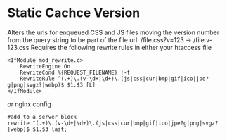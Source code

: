 # Static Cachce Version

Alters the urls for enqueued CSS and JS files moving the version number from the query string to be part of the file url. 
/file.css?v=123 -> /file.v-123.css 
Requires the following rewrite rules in either your htaccess file 

    <IfModule mod_rewrite.c>
        RewriteEngine On
        RewriteCond %{REQUEST_FILENAME} !-f
        RewriteRule ^(.+)\.(v-\d+|\d+)\.(js|css|cur|bmp|gif|ico|jpe?g|png|svgz?|webp)$ $1.$3 [L]
    </IfModule>

or nginx config

    #add to a server block
    rewrite ^(.+)\.(v-\d+|\d+)\.(js|css|cur|bmp|gif|ico|jpe?g|png|svgz?|webp)$ $1.$3 last;